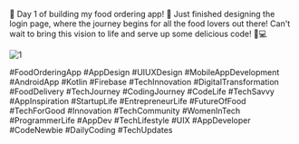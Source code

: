 🚀 Day 1 of building my food ordering app! 🍔 Just finished designing the login page, where the journey begins for all the food lovers out there! Can't wait to bring this vision to life and serve up some delicious code! 🍕💻 

![1](https://github.com/user-attachments/assets/543679a6-58d2-4b34-916d-221f92e22c12)


#FoodOrderingApp #AppDesign #UIUXDesign #MobileAppDevelopment #AndroidApp #Kotlin #Firebase #TechInnovation #DigitalTransformation #FoodDelivery #TechJourney #CodingJourney #CodeLife #TechSavvy #AppInspiration #StartupLife #EntrepreneurLife #FutureOfFood #TechForGood #Innovation #TechCommunity #WomenInTech #ProgrammerLife #AppDev #TechLifestyle #UIX #AppDeveloper #CodeNewbie #DailyCoding #TechUpdates
